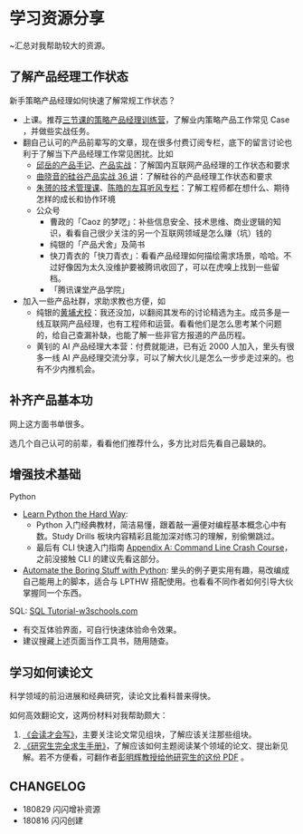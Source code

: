 # 学习资源分享

~汇总对我帮助较大的资源。

## 了解产品经理工作状态

新手策略产品经理如何快速了解常规工作状态？

* 上课。推荐[三节课的策略产品经理训练营](https://road2strategypm.ishanshan.im/Course3jkSPM/ChapCourseStrategyPM.html)，了解业内策略产品工作常见 Case ，并做些实战任务。
* 翻自己认可的产品前辈写的文章，现在很多付费订阅专栏，底下的留言讨论也利于了解当下产品经理工作常见困扰。比如
  * [邱岳的产品手记](http://stuq.com/a/100t1)、[产品实战](http://stuq.com/a/100t2)：了解国内互联网产品经理的工作状态和要求
  * [曲晓音的硅谷产品实战 36 讲](http://stuq.com/a/1001u)：了解硅谷的产品经理工作状态和要求
  * [朱赟的技术管理课](http://stuq.com/a/100sZ)、[陈皓的左耳听风专栏](http://stuq.com/a/100t0)：了解工程师都在想什么、期待怎样的成长和协作环境
  * 公众号
    * 曹政的「Caoz 的梦呓」：补些信息安全、技术思维、商业逻辑的知识，看看自己很少关注的另一个互联网领域是怎么赚（坑）钱的
    * 纯银的「产品犬舍」及简书
    * 快刀青衣的「快刀青衣」：看看产品经理如何描绘需求场景，哈哈。不过好像因为太久没维护要被腾讯收回了，可以在虎嗅上找到一些留档。
    * 「腾讯课堂产品学院」
* 加入一些产品社群，求助求教也方便，如
  * 纯银的[黄埔犬校](https://weibo.com/ttarticle/p/show?id=2309404149425286047626&sudaref=www.google.com&display=0&retcode=6102)：我还没加，以翻阅其发布的讨论精选为主。成员多是一线互联网产品经理，也有工程师和运营。看看他们是怎么思考某个问题的，给自己查漏补缺，也能了解一些非官方报道的产品历程。
  * 黄钊的 AI 产品经理大本营：付费就能进，已有近 2000 人加入，里头有很多一线 AI 产品经理交流分享，可以了解大伙儿是怎么一步步走过来的。也有不少内推机会。

## 补齐产品基本功

网上这方面书单很多。

选几个自己认可的前辈，看看他们推荐什么，多方比对后先看自己最缺的。

## 增强技术基础

Python

* [Learn Python the Hard Way](https://learnpythonthehardway.org/python3/preface.html): 
  * Python 入门经典教材，简洁易懂，跟着敲一遍便对编程基本概念心中有数。Study Drills 板块内容精彩且能加深对练习的理解，别偷懒跳过。
  * 最后有 CLI 快速入门指南 [Appendix A: Command Line Crash Course](https://learnpythonthehardway.org/python3/appendixa.html)，之前没接触 CLI 的建议先看这部分。
* [Automate the Boring Stuff with Python](https://automatetheboringstuff.com/): 里头的例子更实用有趣，易改编成自己能用上的脚本，适合与 LPTHW 搭配使用。也看看不同作者如何引导大伙掌握同一个东西。

SQL: [SQL Tutorial-w3schools.com](https://www.w3schools.com/sql/default.asp)

* 有交互体验界面，可自行快速体验命令效果。
* 建议搜藏上述页面当作工具书，随用随查。

## 学习如何读论文

科学领域的前沿进展和经典研究，读论文比看科普来得快。

如何高效翻论文，这两份材料对我帮助颇大：

1. [《会读才会写》](https://book.douban.com/subject/26655043/)，主要关注论文常见组块，了解应该关注那些组块。
2. [《研究生完全求生手册》](https://book.douban.com/subject/27108502/)，了解应该如何主题阅读某个领域的论文、提出新见解。若不方便看，可翻作者[彭明辉教授给他研究生的这份 PDF](http://cardstatic.openmindclub.com/share/hblabppsc_m%20h.%20perng.pdf) 。

## CHANGELOG

* 180829 闪闪增补资源
* 180816 闪闪创建

